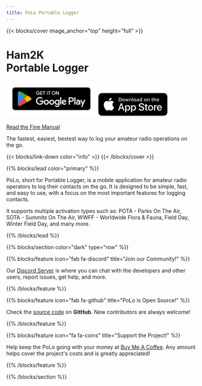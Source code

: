 ```yaml
---
title: PoLo Portable Logger
---
```


{{< blocks/cover image_anchor="top" height="full" >}}
<h1><light>Ham2K</light><br />Portable Logger</h1>
<div>
  <a href='https://play.google.com/store/apps/details?id=com.ham2k.polo.beta'  target='_blank'><img src='./google-play-badge.png' alt='Google Play Store' width='240' /></a>   <a href='https://apps.apple.com/us/app/ham2k-portable-logger/id6478713938'  target='_blank'><img src='./apple-appstore-badge.svg' alt='Apple AppStore' width='186' /></a>
</div>

<br />

<a class="btn btn-lg btn-primary me-3 mb-4" href="/docs/">
  Read the Fine Manual <i class="fas fa-arrow-alt-circle-right ms-2"></i>
</a>

<p class="lead mt-5">The fastest, easiest, bestest way to log your amateur radio operations on the go.</p>
{{< blocks/link-down color="info" >}}
{{< /blocks/cover >}}


{{% blocks/lead color="primary" %}}

PoLo, short for Portable Logger, is a mobile application for amateur radio operators to log their contacts on the go. It is designed to be simple, fast, and easy to use, with a focus on the most important features for logging contacts.

It supports multiple activation types such as: POTA - Parks On The Air, SOTA - Summits On The Air, WWFF - Worldwide Flora & Fauna,
Field Day, Winter Field Day, and many more.

{{% /blocks/lead %}}


{{% blocks/section color="dark" type="row" %}}

{{% blocks/feature icon="fab fa-discord" title="Join our Community!" %}}

Our [Discord Server](https://discord.gg/c4Th9QkByJ) is where you can chat with the developers and other users, report issues, get help, and more.

{{% /blocks/feature %}}



{{% blocks/feature icon="fab fa-github" title="PoLo is Open Source!" %}}

Check the [source code](https://github.com/ham2k/app-polo) on **GitHub**. New contributors are always welcome!

{{% /blocks/feature %}}



{{% blocks/feature icon="fa fa-coins" title="Support the Project!" %}}

Help keep the PoLo going with your money at [Buy Me A Coffee](https://buymeacoffee.com/ham2k). Any amount helps cover the project's costs and is greatly appreciated!

{{% /blocks/feature %}}


{{% /blocks/section %}}


